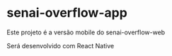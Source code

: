 # senai-overflow-app

Este projeto é a versão mobile do senai-overflow-web

Será desenvolvido com React Native
